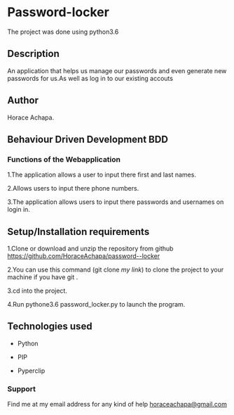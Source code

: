 # Password-locker
The project was done using python3.6

## Description
An application that helps us manage our passwords and even generate new passwords for us.As well as log in to our existing accouts


## Author
Horace Achapa.
## Behaviour Driven Development BDD 
### Functions of the Webapplication
1.The application allows a user to input there first and last names.

2.Allows users to input there phone numbers.

3.The application allows users to input there passwords and usernames on login in.


## Setup/Installation requirements
1.Clone or download and unzip the repository from github
https://github.com/HoraceAchapa/password--locker

2.You can use this command (git clone *my link*) to clone the project to your machine if you have git .

3.cd into the project.

4.Run pythone3.6 password_locker.py to launch the program.

## Technologies used
* Python

* PIP

* Pyperclip

### Support 

Find me at my email address for any kind of help
horaceachapa@gmail.com
